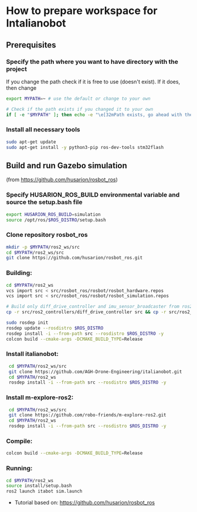 # How to prepare workspace for Intalianobot
## Prerequisites

### Specify the path where you want to have directory with the project
If you change the path check if it is free to use (doesn't exist). If it does, then change 
```bash
export MYPATH=~ # use the default or change to your own

# Check if the path exists if you changed it to your own 
if [ -e "$MYPATH" ]; then echo -e "\e[32mPath exists, go ahead with the rest of the instructions.\e[0m"; else echo -e "\e[31mPath does not exist, provide an existing path. \e[0m"; fi

```

### Install all necessary tools
```bash
sudo apt-get update
sudo apt-get install -y python3-pip ros-dev-tools stm32flash
```

 ## Build and run Gazebo simulation 
 (from https://github.com/husarion/rosbot_ros)

 ### Specify HUSARION_ROS_BUILD environmental variable and source the setup.bash file

```bash
export HUSARION_ROS_BUILD=simulation
source /opt/ros/$ROS_DISTRO/setup.bash
```


### Clone repository rosbot_ros
```bash
mkdir -p $MYPATH/ros2_ws/src
cd $MYPATH/ros2_ws/src
git clone https://github.com/husarion/rosbot_ros.git
```

### Building:
```bash
cd $MYPATH/ros2_ws
vcs import src < src/rosbot_ros/rosbot/rosbot_hardware.repos 
vcs import src < src/rosbot_ros/rosbot/rosbot_simulation.repos

# Build only diff_drive_controller and imu_sensor_broadcaster from ros2_controllers
cp -r src/ros2_controllers/diff_drive_controller src && cp -r src/ros2_controllers/imu_sensor_broadcaster src && rm -rf src/ros2_controllers

sudo rosdep init
rosdep update --rosdistro $ROS_DISTRO
rosdep install -i --from-path src --rosdistro $ROS_DISTRO -y
colcon build --cmake-args -DCMAKE_BUILD_TYPE=Release
```

### Install italianobot:
```bash
 cd $MYPATH/ros2_ws/src
 git clone https://github.com/AGH-Drone-Engineering/italianobot.git
 cd $MYPATH/ros2_ws
 rosdep install -i --from-path src --rosdistro $ROS_DISTRO -y
```

### Install m-explore-ros2:
```bash
 cd $MYPATH/ros2_ws/src
 git clone https://github.com/robo-friends/m-explore-ros2.git
 cd $MYPATH/ros2_ws
 rosdep install -i --from-path src --rosdistro $ROS_DISTRO -y
```

### Compile:
```bash
colcon build --cmake-args -DCMAKE_BUILD_TYPE=Release
```

### Running:
```bash
cd $MYPATH/ros2_ws
source install/setup.bash 
ros2 launch itabot sim.launch
```
 
 * Tutorial based on:
https://github.com/husarion/rosbot_ros
